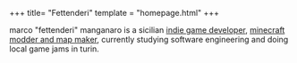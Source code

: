 +++
title= "Fettenderi"
template = "homepage.html"
+++

marco "fettenderi" manganaro is a sicilian [indie game developer](https://fettenderi.itch.io), [minecraft modder and map maker](https://www.planetminecraft.com/member/fettenderi/), currently studying software engineering and doing local game jams in turin.